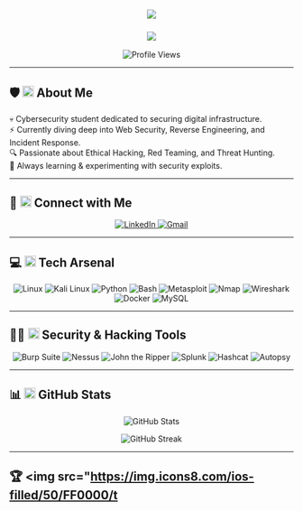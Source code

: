 <h1 align="center">
  <img src="https://readme-typing-svg.herokuapp.com?font=Orbitron&size=36&color=FF0000&center=true&vCenter=true&width=800&height=60&lines=%E2%9A%A1+WELCOME+TO+MY+CYPERSPACE+%E2%9A%A1" />
</h1>

<h3 align="center">
  <img src="https://readme-typing-svg.herokuapp.com?font=Orbitron&size=20&color=00FF00&center=true&vCenter=true&width=800&height=40&lines=Cybersecurity+%7C+Pentesting+%7C+Digital+Forensics;Security+Researcher+%26+Red+Teamer;Exploring+Ethical+Hacking+and+Threat+Analysis" />
</h3>

<p align="center">
  <img src="https://komarev.com/ghpvc/?username=arav1nd4n&label=Profile%20views&color=FF0000&style=flat" alt="Profile Views" />
</p>

---

## 🛡️ <img src="https://img.icons8.com/ios-filled/50/FF0000/security-checked.png" width="20px"/> **About Me**
💀 Cybersecurity student dedicated to securing digital infrastructure.<br>
⚡ Currently diving deep into Web Security, Reverse Engineering, and Incident Response.<br>
🔍 Passionate about Ethical Hacking, Red Teaming, and Threat Hunting.<br>
📜 Always learning & experimenting with security exploits.<br>

---

## 🔗 <img src="https://img.icons8.com/ios-filled/50/00FF00/link.png" width="20px"/> **Connect with Me**
<p align="center">
  <a href="https://linkedin.com/in/arav1nd4n" target="_blank">
    <img src="https://img.shields.io/badge/LinkedIn-FF0000?style=for-the-badge&logo=linkedin&logoColor=black" alt="LinkedIn"/>
  </a>
  <a href="mailto:your-email@gmail.com">
    <img src="https://img.shields.io/badge/Gmail-00FF00?style=for-the-badge&logo=gmail&logoColor=black" alt="Gmail"/>
  </a>
</p>

---

## 💻 <img src="https://img.icons8.com/ios-filled/50/00FF00/console.png" width="20px"/> **Tech Arsenal**
<p align="center">
  <img src="https://img.shields.io/badge/Linux-FF0000?style=for-the-badge&logo=linux&logoColor=black" alt="Linux"/>
  <img src="https://img.shields.io/badge/Kali_Linux-00FF00?style=for-the-badge&logo=kalilinux&logoColor=black" alt="Kali Linux"/>
  <img src="https://img.shields.io/badge/Python-FF0000?style=for-the-badge&logo=python&logoColor=black" alt="Python"/>
  <img src="https://img.shields.io/badge/Bash-00FF00?style=for-the-badge&logo=gnubash&logoColor=black" alt="Bash"/>
  <img src="https://img.shields.io/badge/Metasploit-FF0000?style=for-the-badge&logo=metasploit&logoColor=black" alt="Metasploit"/>
  <img src="https://img.shields.io/badge/Nmap-00FF00?style=for-the-badge&logo=nmap&logoColor=black" alt="Nmap"/>
  <img src="https://img.shields.io/badge/Wireshark-FF0000?style=for-the-badge&logo=wireshark&logoColor=black" alt="Wireshark"/>
  <img src="https://img.shields.io/badge/Docker-00FF00?style=for-the-badge&logo=docker&logoColor=black" alt="Docker"/>
  <img src="https://img.shields.io/badge/MySQL-FF0000?style=for-the-badge&logo=mysql&logoColor=black" alt="MySQL"/>
</p>

---

## 🕵️‍♂️ <img src="https://img.icons8.com/ios-filled/50/FF0000/anonymous-mask.png" width="20px"/> **Security & Hacking Tools**
<p align="center">
  <img src="https://img.shields.io/badge/Burp_Suite-00FF00?style=for-the-badge&logo=burpsuite&logoColor=black" alt="Burp Suite"/>
  <img src="https://img.shields.io/badge/Nessus-FF0000?style=for-the-badge&logo=nessus&logoColor=black" alt="Nessus"/>
  <img src="https://img.shields.io/badge/John_the_Ripper-00FF00?style=for-the-badge&logo=johntheripper&logoColor=black" alt="John the Ripper"/>
  <img src="https://img.shields.io/badge/Splunk-FF0000?style=for-the-badge&logo=splunk&logoColor=black" alt="Splunk"/>
  <img src="https://img.shields.io/badge/Hashcat-00FF00?style=for-the-badge&logo=hashcat&logoColor=black" alt="Hashcat"/>
  <img src="https://img.shields.io/badge/Autopsy-FF0000?style=for-the-badge&logo=autopsy&logoColor=black" alt="Autopsy"/>
</p>

---

## 📊 <img src="https://img.icons8.com/ios-filled/50/00FF00/bar-chart.png" width="20px"/> **GitHub Stats**
<p align="center">
  <img src="https://github-readme-stats.vercel.app/api?username=arav1nd4n&show_icons=true&theme=dark&title_color=FF0000&icon_color=00FF00&text_color=00FF00&bg_color=000000" alt="GitHub Stats" />
</p>

<p align="center">
  <img src="https://streak-stats.demolab.com/?user=arav1nd4n&theme=dark&fire=FF0000&ring=00FF00&sideNums=00FF00&currStreakNum=FF0000&currStreakLabel=00FF00&sideLabels=FF0000&dates=00FF00&stroke=00FF00&background=000000" alt="GitHub Streak" />
</p>

---

## 🏆 <img src="https://img.icons8.com/ios-filled/50/FF0000/t
